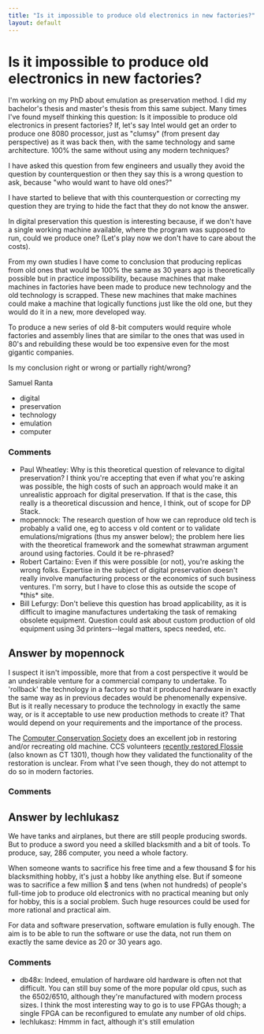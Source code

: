 ```yaml
---
title: "Is it impossible to produce old electronics in new factories?"
layout: default
---
```

Is it impossible to produce old electronics in new factories?
=====================
I'm working on my PhD about emulation as preservation method. I did my
bachelor's thesis and master's thesis from this same subject. Many times
I've found myself thinking this question: Is it impossible to produce
old electronics in present factories? If, let's say Intel would get an
order to produce one 8080 processor, just as "clumsy" (from present day
perspective) as it was back then, with the same technology and same
architecture. 100% the same without using any modern techniques?

I have asked this question from few engineers and usually they avoid the
question by counterquestion or then they say this is a wrong question to
ask, because "who would want to have old ones?"

I have started to believe that with this counterquestion or correcting
my question they are trying to hide the fact that they do not know the
answer.

In digital preservation this question is interesting because, if we
don't have a single working machine available, where the program was
supposed to run, could we produce one? (Let's play now we don't have to
care about the costs).

From my own studies I have come to conclusion that producing replicas
from old ones that would be 100% the same as 30 years ago is
theoretically possible but in practice impossibility, because machines
that make machines in factories have been made to produce new technology
and the old technology is scrapped. These new machines that make
machines could make a machine that logically functions just like the old
one, but they would do it in a new, more developed way.

To produce a new series of old 8-bit computers would require whole
factories and assembly lines that are similar to the ones that was used
in 80's and rebuilding these would be too expensive even for the most
gigantic companies.

Is my conclusion right or wrong or partially right/wrong?

Samuel Ranta

<ul class="tags"><li class="tag">digital</li><li class="tag">preservation</li><li class="tag">technology</li><li class="tag">emulation</li><li class="tag">computer</li></ul>

### Comments ###
* Paul Wheatley: Why is this theoretical question of relevance to digital preservation? I
think you're accepting that even if what you're asking was possible, the
high costs of such an approach would make it an unrealistic approach for
digital preservation. If that is the case, this really is a theoretical
discussion and hence, I think, out of scope for DP Stack.
* mopennock: The research question of how we can reproduce old tech is probably a
valid one, eg to access v old content or to validate
emulations/migrations (thus my answer below); the problem here lies with
the theoretical framework and the somewhat strawman argument around
using factories. Could it be re-phrased?
* Robert Cartaino: Even if this were possible (or not), you're asking the wrong folks.
Expertise in the subject of digital preservation doesn't really involve
manufacturing process or the economics of such business ventures. I'm
sorry, but I have to close this as outside the scope of \*this\* site.
* Bill Lefurgy: Don't believe this question has broad applicability, as it is difficult
to imagine manufactures undertaking the task of remaking obsolete
equipment. Question could ask about custom production of old equipment
using 3d printers--legal matters, specs needed, etc.


Answer by mopennock
----------------
I suspect it isn't impossible, more that from a cost perspective it
would be an undesirable venture for a commercial company to undertake.
To 'rollback' the technology in a factory so that it produced hardware
in exactly the same way as in previous decades would be phenomenally
expensive. But is it really necessary to produce the technology in
exactly the same way, or is it acceptable to use new production methods
to create it? That would depend on your requirements and the importance
of the process.

The [Computer Conservation
Society](http://www.computerconservationsociety.org/) does an excellent
job in restoring and/or recreating old machine. CCS volunteers [recently
restored Flossie](http://www.bbc.co.uk/news/uk-england-kent-20031487)
(also known as CT 1301), though how they validated the functionality of
the restoration is unclear. From what I've seen though, they do not
attempt to do so in modern factories.

### Comments ###

Answer by lechlukasz
----------------
We have tanks and airplanes, but there are still people producing
swords. But to produce a sword you need a skilled blacksmith and a bit
of tools. To produce, say, 286 computer, you need a whole factory.

When someone wants to sacrifice his free time and a few thousand \$ for
his blacksmithing hobby, it's just a hobby like anything else. But if
someone was to sacrifice a few million \$ and tens (when not hundreds)
of people's full-time job to produce old electronics with no practical
meaning but only for hobby, this is a social problem. Such huge
resources could be used for more rational and practical aim.

For data and software preservation, software emulation is fully enough.
The aim is to be able to run the software or use the data, not run them
on exactly the same device as 20 or 30 years ago.

### Comments ###
* db48x: Indeed, emulation of hardware old hardware is often not that difficult.
You can still buy some of the more popular old cpus, such as the
6502/6510, although they're manufactured with modern process sizes. I
think the most interesting way to go is to use FPGAs though; a single
FPGA can be reconfigured to emulate any number of old chips.
* lechlukasz: Hmmm in fact, although it's still emulation

